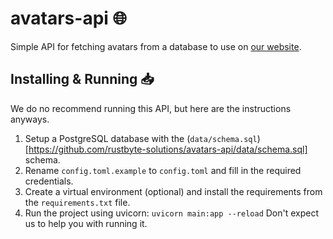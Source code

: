# avatars-api 🌐
Simple API for fetching avatars from a database to use on [our website](https://github.com/rustbyte-solutions/rustbyte-website).

## Installing & Running 📥
We do no recommend running this API, but here are the instructions anyways.
1. Setup a PostgreSQL database with the (`data/schema.sql`)[https://github.com/rustbyte-solutions/avatars-api/data/schema.sql] schema.
2. Rename `config.toml.example` to `config.toml` and fill in the required credentials.
3. Create a virtual environment (optional) and install the requirements from the `requirements.txt` file.
4. Run the project using uvicorn: `uvicorn main:app --reload`
Don't expect us to help you with running it.